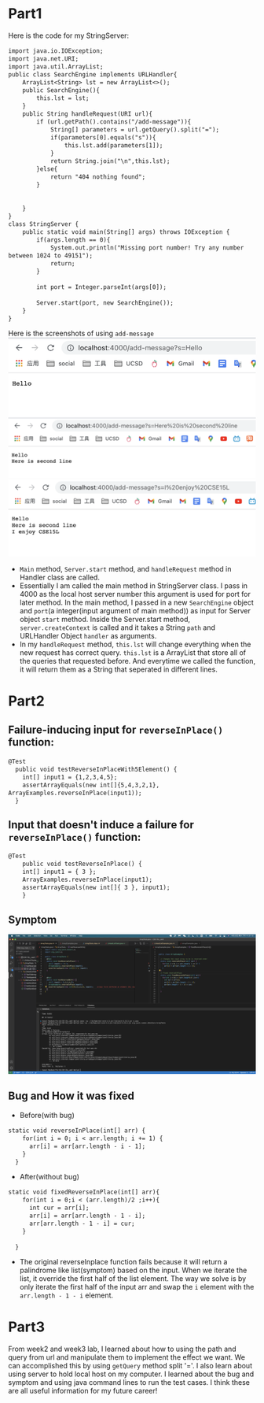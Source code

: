 # Part1
Here is the code for my StringServer:
```
import java.io.IOException;
import java.net.URI;
import java.util.ArrayList;
public class SearchEngine implements URLHandler{
    ArrayList<String> lst = new ArrayList<>();
    public SearchEngine(){
        this.lst = lst;
    }
    public String handleRequest(URI url){
        if (url.getPath().contains("/add-message")){
            String[] parameters = url.getQuery().split("=");
            if(parameters[0].equals("s")){
                this.lst.add(parameters[1]);
            }
            return String.join("\n",this.lst);
        }else{
            return "404 nothing found";
        }

        
    }
}
class StringServer {
    public static void main(String[] args) throws IOException {
        if(args.length == 0){
            System.out.println("Missing port number! Try any number between 1024 to 49151");
            return;
        }

        int port = Integer.parseInt(args[0]);

        Server.start(port, new SearchEngine());
    }
}
```
Here is the screenshots of using `add-message`
![image2](Assets/lab2/image2.png)
![image3](Assets/lab2/image3.png)
![image4](Assets/lab2/image4.png)

* `Main` method, `Server.start` method, and `handleRequest` method in Handler class are called.
* Essentially I am called the main method in StringServer class. I pass in 4000 as the local host server number this argument is used for port for later method. In the main method, I passed in a new `SearchEngine` object and `port`(a integer(input argument of main method)) as  input for Server object `start` method. Inside the Server.start method, `server.createContext` is called and it takes a String `path` and URLHandler Object `handler` as arguments.
* In my `handleRequest` method, `this.lst` will change everything when the new request has correct query. `this.lst` is a ArrayList that store all of the queries that requested before. And everytime we called the function, it will return them as a String that seperated in different lines.

# Part2
## Failure-inducing input for `reverseInPlace()` function:
```
@Test
  public void testReverseInPlaceWith5Element() {
    int[] input1 = {1,2,3,4,5};
    assertArrayEquals(new int[]{5,4,3,2,1}, ArrayExamples.reverseInPlace(input1));
  }
```
## Input that doesn't induce a failure for `reverseInPlace()` function:
```
@Test 
	public void testReverseInPlace() {
    int[] input1 = { 3 };
    ArrayExamples.reverseInPlace(input1);
    assertArrayEquals(new int[]{ 3 }, input1);
	}
```
## Symptom
![image5](Assets/lab2/image5.png)
## Bug and How it was fixed
* Before(with bug)
```
static void reverseInPlace(int[] arr) {
    for(int i = 0; i < arr.length; i += 1) {
      arr[i] = arr[arr.length - i - 1];
    }
  }
```
* After(without bug)
```
static void fixedReverseInPlace(int[] arr){
    for(int i = 0;i < (arr.length)/2 ;i++){
      int cur = arr[i];
      arr[i] = arr[arr.length - 1 - i];
      arr[arr.length - 1 - i] = cur;
    }
    
  }
```

* The original reverseInplace function fails because it will return a palindrome like list(symptom) based on the input. When we iterate the list, it override the first half of the list element. The way we solve is by only iterate the first half of the input arr and swap the `i` element with the `arr.length - 1 - i` element.

# Part3
From week2 and week3 lab, I learned about how to using the path and query from url and manipulate them to implement the effect we want. We can accomplished this by using `getQuery` method split '='. I also learn about using server to hold local host on my computer. I learned about the bug and symptom and using java command lines to run the test cases. I think these are all useful information for my future career!
